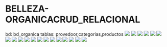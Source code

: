 # BELLEZA-ORGANICACRUD_RELACIONAL
bd: bd_organica tablas: provedoor,categorias,productos
![](https://github.com/GonzalezBGA128/BELLEZA-ORGANICACRUD_RELACIONAL/blob/84c24dae2bdfc82fda8411dda461c7f14fd79952/img%201.PNG)
![](https://github.com/GonzalezBGA128/BELLEZA-ORGANICACRUD_RELACIONAL/blob/84c24dae2bdfc82fda8411dda461c7f14fd79952/img%202.PNG)
![](https://github.com/GonzalezBGA128/BELLEZA-ORGANICACRUD_RELACIONAL/blob/84c24dae2bdfc82fda8411dda461c7f14fd79952/img%203.PNG)
![](https://github.com/GonzalezBGA128/BELLEZA-ORGANICACRUD_RELACIONAL/blob/84c24dae2bdfc82fda8411dda461c7f14fd79952/img%204.PNG)
![](https://github.com/GonzalezBGA128/BELLEZA-ORGANICACRUD_RELACIONAL/blob/84c24dae2bdfc82fda8411dda461c7f14fd79952/img%205.PNG)
![](https://github.com/GonzalezBGA128/BELLEZA-ORGANICACRUD_RELACIONAL/blob/84c24dae2bdfc82fda8411dda461c7f14fd79952/img%206.PNG)
![](https://github.com/GonzalezBGA128/BELLEZA-ORGANICACRUD_RELACIONAL/blob/84c24dae2bdfc82fda8411dda461c7f14fd79952/img%207.PNG)
![](https://github.com/GonzalezBGA128/BELLEZA-ORGANICACRUD_RELACIONAL/blob/84c24dae2bdfc82fda8411dda461c7f14fd79952/img%208.PNG)
![](https://github.com/GonzalezBGA128/BELLEZA-ORGANICACRUD_RELACIONAL/blob/84c24dae2bdfc82fda8411dda461c7f14fd79952/img%209.PNG)
![](https://github.com/GonzalezBGA128/BELLEZA-ORGANICACRUD_RELACIONAL/blob/84c24dae2bdfc82fda8411dda461c7f14fd79952/img%2010.PNG)
![](https://github.com/GonzalezBGA128/BELLEZA-ORGANICACRUD_RELACIONAL/blob/84c24dae2bdfc82fda8411dda461c7f14fd79952/img%2011.PNG)
![](https://github.com/GonzalezBGA128/BELLEZA-ORGANICACRUD_RELACIONAL/blob/84c24dae2bdfc82fda8411dda461c7f14fd79952/img%2012.PNG)
![](https://github.com/GonzalezBGA128/BELLEZA-ORGANICACRUD_RELACIONAL/blob/84c24dae2bdfc82fda8411dda461c7f14fd79952/img%2013.PNG)
![](https://github.com/GonzalezBGA128/BELLEZA-ORGANICACRUD_RELACIONAL/blob/84c24dae2bdfc82fda8411dda461c7f14fd79952/img%2014.PNG)
![](https://github.com/GonzalezBGA128/BELLEZA-ORGANICACRUD_RELACIONAL/blob/84c24dae2bdfc82fda8411dda461c7f14fd79952/img%2015.PNG)
![](https://github.com/GonzalezBGA128/BELLEZA-ORGANICACRUD_RELACIONAL/blob/84c24dae2bdfc82fda8411dda461c7f14fd79952/img%2016.PNG)
![](https://github.com/GonzalezBGA128/BELLEZA-ORGANICACRUD_RELACIONAL/blob/84c24dae2bdfc82fda8411dda461c7f14fd79952/img%2017.PNG)
![](https://github.com/GonzalezBGA128/BELLEZA-ORGANICACRUD_RELACIONAL/blob/84c24dae2bdfc82fda8411dda461c7f14fd79952/img%2018.PNG)
![](https://github.com/GonzalezBGA128/BELLEZA-ORGANICACRUD_RELACIONAL/blob/84c24dae2bdfc82fda8411dda461c7f14fd79952/img%2019.PNG)
